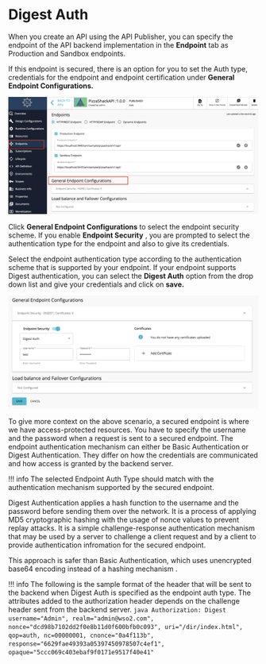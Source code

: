 # Digest Auth

When you create an API using the API Publisher, you can specify the endpoint of the API backend implementation in the **Endpoint** tab as Production and Sandbox endpoints.

If this endpoint is secured, there is an option for you to set the Auth type, credentials for the endpoint and endpoint certification under **General Endpoint Configurations.**

![general-endpoint-detail](../../../../assets/img/Learn/general-endpoint-detail.png)

Click **General Endpoint Configurations** to select the endpoint security scheme. If you enable **Endpoint Security** , you are prompted to select the authentication type for the endpoint and also to give its credentials.

Select the endpoint authentication type according to the authentication scheme that is supported by your endpoint. If your endpoint supports Digest authentication, you can select the **Digest Auth** option from the drop down list and give your credentials and click on **save.**

![enpoint-security-type-digest](../../../../assets/img/Learn/enpoint-security-type-digest.png)

To give more context on the above scenario, a secured endpoint is where we have access-protected resources. You have to specify the username and the password when a request is sent to a secured endpoint. The endpoint authentication mechanism can either be Basic Authentication or Digest Authentication. They differ on how the credentials are communicated and how access is granted by the backend server.

!!! info
    The selected Endpoint Auth Type should match with the authentication mechanism supported by the secured endpoint.


Digest Authentication applies a hash function to the username and the password before sending them over the network. It is a process of applying MD5 cryptographic hashing with the usage of nonce values to prevent replay attacks. It is a simple challenge-response authentication mechanism that may be used by a server to challenge a client request and by a client to provide authentication infromation for the secured endpoint.

This approach is safer than Basic Authentication, which uses unencrypted base64 encoding instead of a hashing mechanism .

!!! info
    The following is the sample format of the header that will be sent to the backend when Digest Auth is specified as the endpoint auth type. The attributes added to the authorization header depends on the challenge header sent from the backend server.
    ``` java
    Authorization: Digest username="Admin", realm="admin@wso2.com", nonce="dcd98b7102dd2f0e8b11d0f600bfb0c093", uri="/dir/index.html", qop=auth, nc=00000001, cnonce="0a4f113b", response="6629fae49393a05397450978507c4ef1", opaque="5ccc069c403ebaf9f0171e9517f40e41"
    ```
